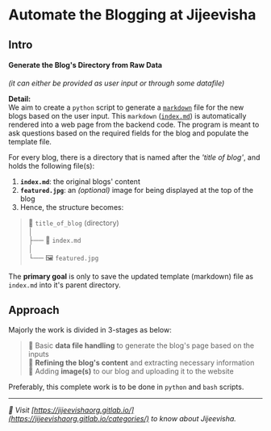# **Automate the Blogging at Jijeevisha**

## **Intro**  

#### Generate the Blog's Directory from Raw Data  
_(it can either be provided as user input or through some datafile)_  

**Detail:**  
We aim to create a `python` script to generate a [`markdown`](https://enterprise.github.com/downloads/en/markdown-cheatsheet.pdf) file for the new blogs based on the user input. This `markdown` ([`index.md`](../template/blogs.md)) is automatically rendered into a web page from the backend code. The program is meant to ask questions based on the required fields for the blog and populate the template file.  

For every blog, there is a directory that is named after the _'title of blog'_, and holds the following file(s):  
1. **`index.md`**: the original blogs' content  
2. **`featured.jpg`**: an _(optional)_ image for being displayed at the top of the blog  
3. Hence, the structure becomes:  
> 📁 `title_of_blog` (directory)  
> │  
> ├── 📄 `index.md`       
> │  
> └── 🖼️ `featured.jpg`  

The **primary goal** is only to save the updated template (markdown) file as `index.md` into it's parent directory.  


## Approach  

Majorly the work is divided in 3-stages as below:  

> 📌 Basic **data file handling** to generate the blog's page based on the inputs  
> 📌 **Refining the blog's content** and extracting necessary information  
> 📌 Adding **image(s)** to our blog and uploading it to the website  

Preferably, this complete work is to be done in `python` and `bash` scripts.  

---  

_🔗 Visit [https://jijeevishaorg.gitlab.io/](https://jijeevishaorg.gitlab.io/categories/) to know about Jijeevisha._  


